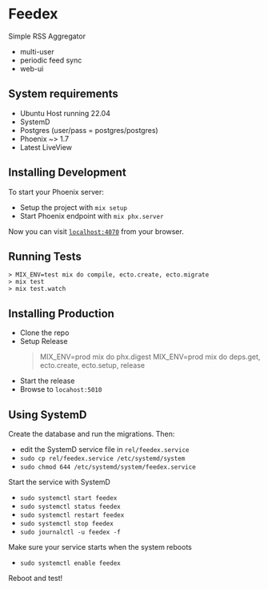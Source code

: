 # Feedex

Simple RSS Aggregator

- multi-user
- periodic feed sync
- web-ui

## System requirements

- Ubuntu Host running 22.04
- SystemD
- Postgres (user/pass = postgres/postgres)
- Phoenix ~> 1.7
- Latest LiveView

## Installing Development

To start your Phoenix server:

  * Setup the project with `mix setup`
  * Start Phoenix endpoint with `mix phx.server`

Now you can visit [`localhost:4070`](http://localhost:4070) from your browser.

## Running Tests

    > MIX_ENV=test mix do compile, ecto.create, ecto.migrate
    > mix test
    > mix test.watch

## Installing Production

- Clone the repo
- Setup Release
    > MIX_ENV=prod mix do phx.digest
    > MIX_ENV=prod mix do deps.get, ecto.create, ecto.setup, release
- Start the release
- Browse to `locahost:5010`

## Using SystemD

Create the database and run the migrations.  Then:

- edit the SystemD service file in `rel/feedex.service`
- `sudo cp rel/feedex.service /etc/systemd/system`
- `sudo chmod 644 /etc/systemd/system/feedex.service`

Start the service with SystemD

- `sudo systemctl start feedex`
- `sudo systemctl status feedex`
- `sudo systemctl restart feedex`
- `sudo systemctl stop feedex`
- `sudo journalctl -u feedex -f`

Make sure your service starts when the system reboots

- `sudo systemctl enable feedex`

Reboot and test!

